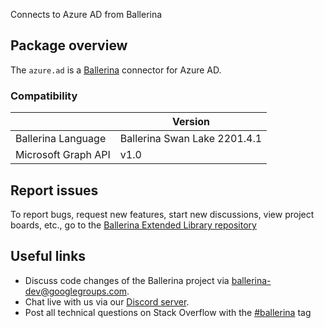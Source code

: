 Connects to Azure AD from Ballerina

## Package overview
The `azure.ad` is a [Ballerina](https://ballerina.io/) connector for Azure AD.

### Compatibility
|                       | Version                      |
|-----------------------|------------------------------|
| Ballerina Language    | Ballerina Swan Lake 2201.4.1 |
| Microsoft Graph API   | v1.0                         |


## Report issues
To report bugs, request new features, start new discussions, view project boards, etc., go to the [Ballerina Extended Library repository](https://github.com/ballerina-platform/ballerina-extended-library)

## Useful links
- Discuss code changes of the Ballerina project via [ballerina-dev@googlegroups.com](mailto:ballerina-dev@googlegroups.com).
- Chat live with us via our [Discord server](https://discord.gg/ballerinalang).
- Post all technical questions on Stack Overflow with the [#ballerina](https://stackoverflow.com/questions/tagged/ballerina) tag
